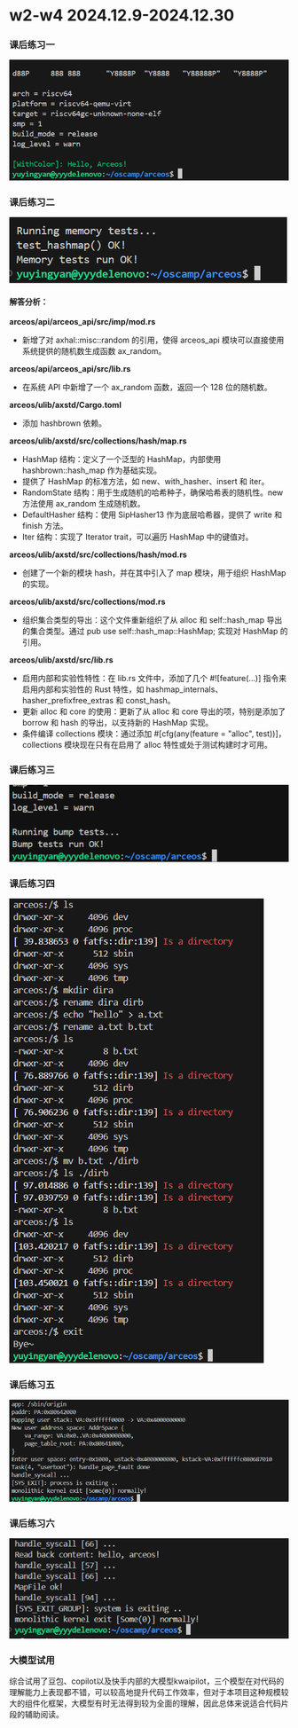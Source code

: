 # w2-w4 2024.12.9-2024.12.30
### 课后练习一
![](../../asserts/w2e1.png ':class=myImageClass')

### 课后练习二
![](../../asserts/w2e2.png ':class=myImageClass')

#### 解答分析：
**arceos/api/arceos_api/src/imp/mod.rs**  

- 新增了对 axhal::misc::random 的引用，使得 arceos_api 模块可以直接使用系统提供的随机数生成函数 ax_random。  

**arceos/api/arceos_api/src/lib.rs**  

- 在系统 API 中新增了一个 ax_random 函数，返回一个 128 位的随机数。  

**arceos/ulib/axstd/Cargo.toml**  

- 添加 hashbrown 依赖。  

**arceos/ulib/axstd/src/collections/hash/map.rs**  

- HashMap 结构：定义了一个泛型的 HashMap，内部使用 hashbrown::hash_map 作为基础实现。  
- 提供了 HashMap 的标准方法，如 new、with_hasher、insert 和 iter。  
- RandomState 结构：用于生成随机的哈希种子，确保哈希表的随机性。new 方法使用 ax_random 生成随机数。  
- DefaultHasher 结构：使用 SipHasher13 作为底层哈希器，提供了 write 和 finish 方法。  
- Iter 结构：实现了 Iterator trait，可以遍历 HashMap 中的键值对。  

**arceos/ulib/axstd/src/collections/hash/mod.rs**  

- 创建了一个新的模块 hash，并在其中引入了 map 模块，用于组织 HashMap 的实现。  

**arceos/ulib/axstd/src/collections/mod.rs**  

- 组织集合类型的导出：这个文件重新组织了从 alloc 和 self::hash_map 导出的集合类型。通过 pub use self::hash_map::HashMap; 实现对 HashMap 的引用。  

**arceos/ulib/axstd/src/lib.rs**  

- 启用内部和实验性特性：在 lib.rs 文件中，添加了几个 #![feature(...)] 指令来启用内部和实验性的 Rust 特性，如 hashmap_internals、hasher_prefixfree_extras 和 const_hash。  
- 更新 alloc 和 core 的使用：更新了从 alloc 和 core 导出的项，特别是添加了 borrow 和 hash 的导出，以支持新的 HashMap 实现。  
- 条件编译 collections 模块：通过添加 #[cfg(any(feature = "alloc", test))]，collections 模块现在只有在启用了 alloc 特性或处于测试构建时才可用。  

### 课后练习三
![](../../asserts/w2e3.png ':class=myImageClass')

### 课后练习四
![](../../asserts/w2e4.png ':class=myImageClass')

### 课后练习五
![](../../asserts/w2e5.png ':class=myImageClass')

### 课后练习六
![](../../asserts/w2e6.png ':class=myImageClass')

### 大模型试用
综合试用了豆包、copilot以及快手内部的大模型kwaipilot，三个模型在对代码的理解能力上表现都不错，可以较高地提升代码工作效率，但对于本项目这种规模较大的组件化框架，大模型有时无法得到较为全面的理解，因此总体来说适合代码片段的辅助阅读。
